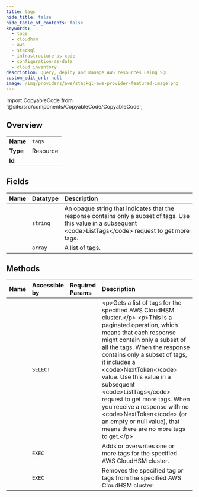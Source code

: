 ```yaml
---
title: tags
hide_title: false
hide_table_of_contents: false
keywords:
  - tags
  - cloudhsm
  - aws    
  - stackql
  - infrastructure-as-code
  - configuration-as-data
  - cloud inventory
description: Query, deploy and manage AWS resources using SQL
custom_edit_url: null
image: /img/providers/aws/stackql-aws-provider-featured-image.png
---
```


import CopyableCode from '@site/src/components/CopyableCode/CopyableCode';




## Overview
<table><tbody>
<tr><td><b>Name</b></td><td><code>tags</code></td></tr>
<tr><td><b>Type</b></td><td>Resource</td></tr>
<tr><td><b>Id</b></td><td><CopyableCode code="aws.cloudhsm.tags" /></td></tr>
</tbody></table>

## Fields
| Name | Datatype | Description |
|:-----|:---------|:------------|
| <CopyableCode code="NextToken" /> | `string` | An opaque string that indicates that the response contains only a subset of tags. Use this value in a subsequent &lt;code&gt;ListTags&lt;/code&gt; request to get more tags. |
| <CopyableCode code="TagList" /> | `array` | A list of tags. |
## Methods
| Name | Accessible by | Required Params | Description |
|:-----|:--------------|:----------------|:------------|
| <CopyableCode code="list_tags" /> | `SELECT` | <CopyableCode code="X-Amz-Target, data__ResourceId, region" /> | &lt;p&gt;Gets a list of tags for the specified AWS CloudHSM cluster.&lt;/p&gt; &lt;p&gt;This is a paginated operation, which means that each response might contain only a subset of all the tags. When the response contains only a subset of tags, it includes a &lt;code&gt;NextToken&lt;/code&gt; value. Use this value in a subsequent &lt;code&gt;ListTags&lt;/code&gt; request to get more tags. When you receive a response with no &lt;code&gt;NextToken&lt;/code&gt; (or an empty or null value), that means there are no more tags to get.&lt;/p&gt; |
| <CopyableCode code="tag_resource" /> | `EXEC` | <CopyableCode code="X-Amz-Target, data__ResourceId, data__TagList, region" /> | Adds or overwrites one or more tags for the specified AWS CloudHSM cluster. |
| <CopyableCode code="untag_resource" /> | `EXEC` | <CopyableCode code="X-Amz-Target, data__ResourceId, data__TagKeyList, region" /> | Removes the specified tag or tags from the specified AWS CloudHSM cluster. |
